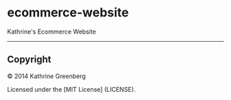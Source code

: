 ecommerce-website
=================

Kathrine's Ecommerce Website 

---

## Copyright 

© 2014 Kathrine Greenberg 

Licensed under the [MIT License] (LICENSE). 